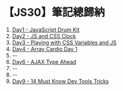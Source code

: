 # 【JS30】筆記總歸納
1. [Day1 - JavaScript Drum Kit](https://hackmd.io/0hiyqwqUS0aPvL1vt8uhoA)
2. [Day2 - JS and CSS Clock](https://hackmd.io/oXd__afeTTWeff0z9zPimA)
3. [Day3 - Playing with CSS Variables and JS](https://hackmd.io/LkwRm32zQjSFmOOCLwHYhg)
4. [Day4 - Array Cardio Day 1](https://hackmd.io/wC4S38b8TWeUgeAuy4txyg)
5. --
6. [Day6 - AJAX Type Ahead](https://hackmd.io/JyMSRAH_SuurSAJ5ebe4dg)
7. --
8. --
9. [Day9 - 14 Must Know Dev Tools Tricks](https://hackmd.io/qT6rllUFTIGggW7Ix2stHg)